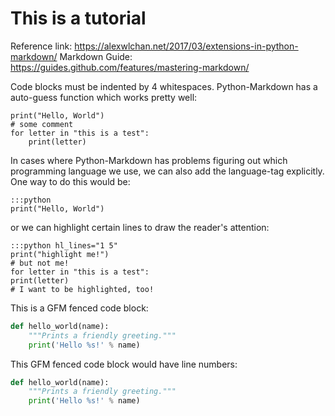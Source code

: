 # This is a tutorial

Reference link: https://alexwlchan.net/2017/03/extensions-in-python-markdown/ 
Markdown Guide: https://guides.github.com/features/mastering-markdown/

Code blocks must be indented by 4 whitespaces.
Python-Markdown has a auto-guess function which works
pretty well:

    print("Hello, World")
    # some comment
    for letter in "this is a test":
        print(letter)

In cases where Python-Markdown has problems figuring out which
programming language we use, we can also add the language-tag
explicitly. One way to do this would be:


    :::python
    print("Hello, World")

or we can highlight certain lines to
draw the reader's attention:


    :::python hl_lines="1 5"
    print("highlight me!")
    # but not me!
    for letter in "this is a test":
    print(letter)
    # I want to be highlighted, too!

This is a GFM fenced code block:

```python
def hello_world(name):
    """Prints a friendly greeting."""
    print('Hello %s!' % name)
```

This GFM fenced code block would have line numbers:

```python linenums
def hello_world(name):
    """Prints a friendly greeting."""
    print('Hello %s!' % name)
```